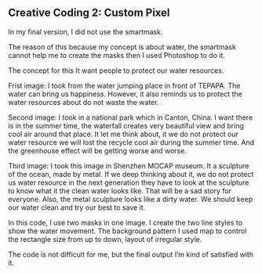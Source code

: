 ## Creative Coding 2: Custom Pixel

In my final version, I did not use the smartmask. 

The reason of this because my concept is about water, the smartmask cannot help me to create the masks then I used Photoshop to do it.

The concept for this It want people to protect our water resources.

Frist image: I took from the water jumping place in front of TEPAPA. The water can bring us happiness. However, it also reminds us to protect the water resources about do not waste the water.

Second image: I took in a national park which in Canton, China. I want there is in the summer time, the waterfall creates very beautiful view and bring cool air around that place. It let me think about, it we do not protect our water resource we will lost the recycle cool air during the summer time. And the greenhouse effect will be getting worse and worse.

Third image: I took this image in Shenzhen MOCAP museum. It a sculpture of the ocean, made by metal. If we deep thinking about it, we do not protect us water resource in the next generation they have to look at the sculpture to know what it the clean water looks like. That will be a sad story for everyone. Also, the metal sculpture looks like a dirty water. We should keep our water clean and try our best to save it.

In this code, I use two masks in one image. I create the two line styles to show the water movement. The background pattern I used map to control the rectangle size from up to down, layout of irregular style.

The code is not difficult for me, but the final output I’m kind of satisfied with it. 